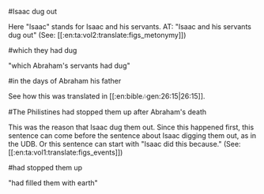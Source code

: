 #Isaac dug out

Here "Isaac" stands for Isaac and his servants. AT: "Isaac and his servants dug out" (See: [[:en:ta:vol2:translate:figs_metonymy]])

#which they had dug

"which Abraham's servants had dug"

#in the days of Abraham his father

See how this was translated in [[:en:bible:notes:gen:26:15|26:15]].

#The Philistines had stopped them up after Abraham's death

This was the reason that Isaac dug them out. Since this happened first, this sentence can come before the sentence about Isaac digging them out, as in the UDB. Or this sentence can start with "Isaac did this because." (See: [[:en:ta:vol1:translate:figs_events]])

#had stopped them up

"had filled them with earth"